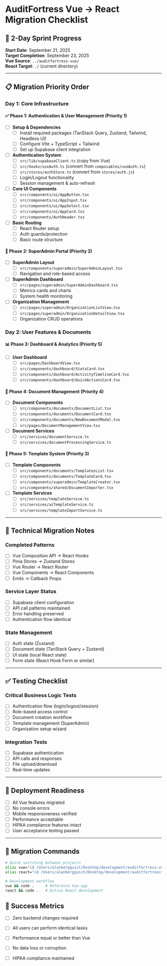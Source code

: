 # AuditFortress Vue → React Migration Checklist

## 🎯 **2-Day Sprint Progress**

**Start Date**: September 21, 2025  
**Target Completion**: September 23, 2025  
**Vue Source**: `../auditfortress-vue/`  
**React Target**: `./` (current directory)

---

## 📋 **Migration Priority Order**

### **Day 1: Core Infrastructure**

#### ✅ **Phase 1: Authentication & User Management** (Priority 1)
- [ ] **Setup & Dependencies**
  - [ ] Install required packages (TanStack Query, Zustand, Tailwind, Headless UI)
  - [ ] Configure Vite + TypeScript + Tailwind
  - [ ] Set up Supabase client integration
  
- [ ] **Authentication System**
  - [ ] `src/lib/supabaseClient.ts` (copy from Vue)
  - [ ] `src/hooks/useAuth.ts` (convert from `composables/useAuth.ts`)
  - [ ] `src/stores/authStore.ts` (convert from `stores/auth.js`)
  - [ ] Login/Logout functionality
  - [ ] Session management & auto-refresh

- [ ] **Core UI Components**
  - [ ] `src/components/ui/AppButton.tsx`
  - [ ] `src/components/ui/AppInput.tsx` 
  - [ ] `src/components/ui/AppSelect.tsx`
  - [ ] `src/components/ui/AppCard.tsx`
  - [ ] `src/components/AuthHeader.tsx`

- [ ] **Basic Routing**
  - [ ] React Router setup
  - [ ] Auth guards/protection
  - [ ] Basic route structure

#### 🔄 **Phase 2: SuperAdmin Portal** (Priority 2)
- [ ] **SuperAdmin Layout**
  - [ ] `src/components/superadmin/SuperAdminLayout.tsx`
  - [ ] Navigation and role-based access
  
- [ ] **SuperAdmin Dashboard**
  - [ ] `src/pages/superadmin/SuperAdminDashboard.tsx`
  - [ ] Metrics cards and charts
  - [ ] System health monitoring

- [ ] **Organization Management**
  - [ ] `src/pages/superadmin/OrganizationListView.tsx`
  - [ ] `src/pages/superadmin/OrganizationDetailView.tsx`
  - [ ] Organization CRUD operations

### **Day 2: User Features & Documents**

#### 📊 **Phase 3: Dashboard & Analytics** (Priority 5)
- [ ] **User Dashboard**
  - [ ] `src/pages/DashboardView.tsx`
  - [ ] `src/components/dashboard/StatsCard.tsx`
  - [ ] `src/components/dashboard/ActivityTimelineCard.tsx`
  - [ ] `src/components/dashboard/QuickActionsCard.tsx`

#### 📄 **Phase 4: Document Management** (Priority 4)
- [ ] **Document Components**
  - [ ] `src/components/documents/DocumentList.tsx`
  - [ ] `src/components/documents/DocumentCard.tsx`
  - [ ] `src/components/documents/NewDocumentModal.tsx`
  - [ ] `src/pages/DocumentManagementView.tsx`

- [ ] **Document Services**
  - [ ] `src/services/documentService.ts`
  - [ ] `src/services/documentProcessingService.ts`

#### 📝 **Phase 5: Template System** (Priority 3)
- [ ] **Template Components**
  - [ ] `src/components/documents/TemplatesList.tsx`
  - [ ] `src/components/documents/TemplateCard.tsx`
  - [ ] `src/components/superadmin/TemplateCreator.tsx`
  - [ ] `src/components/shared/DocumentImporter.tsx`

- [ ] **Template Services**
  - [ ] `src/services/templateService.ts`
  - [ ] `src/services/aiTemplateService.ts`
  - [ ] `src/services/templateImportService.ts`

---

## 🔧 **Technical Migration Notes**

### **Completed Patterns**
- [ ] Vue Composition API → React Hooks
- [ ] Pinia Stores → Zustand Stores  
- [ ] Vue Router → React Router
- [ ] Vue Components → React Components
- [ ] Emits → Callback Props

### **Service Layer Status**
- [ ] Supabase client configuration
- [ ] API call patterns maintained
- [ ] Error handling preserved
- [ ] Authentication flow identical

### **State Management**
- [ ] Auth state (Zustand)
- [ ] Document state (TanStack Query + Zustand)
- [ ] UI state (local React state)
- [ ] Form state (React Hook Form or similar)

---

## ✅ **Testing Checklist**

### **Critical Business Logic Tests**
- [ ] Authentication flow (login/logout/session)
- [ ] Role-based access control
- [ ] Document creation workflow
- [ ] Template management (SuperAdmin)
- [ ] Organization setup wizard

### **Integration Tests**
- [ ] Supabase authentication
- [ ] API calls and responses
- [ ] File upload/download
- [ ] Real-time updates

---

## 🚀 **Deployment Readiness**

- [ ] All Vue features migrated
- [ ] No console errors
- [ ] Mobile responsiveness verified
- [ ] Performance acceptable
- [ ] HIPAA compliance features intact
- [ ] User acceptance testing passed

---

## 📝 **Migration Commands**

```bash
# Quick switching between projects
alias vue="cd /Users/alanbergquist/Desktop/development/auditfortress-vue"
alias react="cd /Users/alanbergquist/Desktop/development/auditfortress"

# Development workflow
vue && code .     # Reference Vue app
react && code .   # Active React development
```

## 🎯 **Success Metrics**
- [ ] Zero backend changes required
- [ ] All users can perform identical tasks
- [ ] Performance equal or better than Vue
- [ ] No data loss or corruption
- [ ] HIPAA compliance maintained


